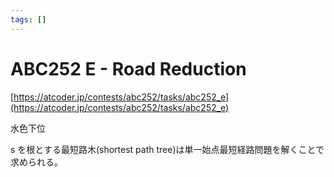 ```yaml
---
tags: []
---
```


# ABC252 E - Road Reduction

[https://atcoder.jp/contests/abc252/tasks/abc252_e](https://atcoder.jp/contests/abc252/tasks/abc252_e)

水色下位

s を根とする最短路木(shortest path tree)は単一始点最短経路問題を解くことで求められる。
